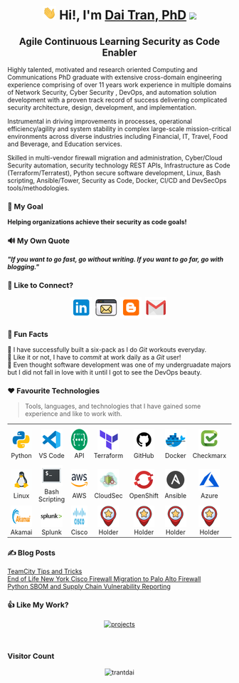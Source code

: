 <h1  align="center"> <img src="https://raw.githubusercontent.com/ABSphreak/ABSphreak/master/gifs/Hi.gif" height="30px"> Hi!, I'm <a href="https://trantdai.github.io/">Dai Tran, PhD</a> <img height="30px" src="https://emojis.slackmojis.com/emojis/images/1531849430/4246/blob-sunglasses.gif?1531849430"></h1>
</h1>
<h2 align="center">Agile Continuous Learning Security as Code Enabler</h2>

Highly talented, motivated and research oriented Computing and Communications PhD graduate with extensive cross-domain engineering experience comprising of over 11 years work experience in multiple domains of Network Security, Cyber Security , DevOps, and automation solution development with a proven track record of success delivering complicated security architecture, design, development, and implementation.

Instrumental in driving improvements in processes, operational efficiency/agility and system stability in complex large-scale mission-critical environments across diverse industries including Financial, IT, Travel, Food and Beverage, and Education services.

Skilled in multi-vendor firewall migration and administration, Cyber/Cloud Security automation, security technology REST APIs, Infrastructure as Code (Terraform/Terratest), Python secure software development, Linux, Bash scripting, Ansible/Tower, Security as Code, Docker, CI/CD and DevSecOps tools/methodologies.

### 🎯 My Goal

**Helping organizations achieve their security as code goals!**

### 🔊 My Own Quote

***"If you want to go fast, go without writing. If you want to go far, go with blogging."***

### 🤝 Like to Connect?

<p align="center">
<a href="https://www.linkedin.com/in/trantdai"><img height="48" src="https://github.com/trantdai/trantdai/blob/main/icons/icons8-linkedin-48.png?raw=true"></a>&nbsp;
<a href="https://trantdai.github.io"><img height="48" src="https://github.com/trantdai/trantdai/blob/main/icons/icons8-website-64.png?raw=true"></a>&nbsp;
<a href="https://trantdai.github.io/blog"><img height="48" src="https://github.com/trantdai/trantdai/blob/main/icons/icons8-blogger-48.png?raw=true"></a>&nbsp;
<a href="spmkeeper@gmail.com"><img height="48" src="https://github.com/trantdai/trantdai/blob/main/icons/icons8-gmail-logo-48.png?raw=true"></a>&nbsp;
</p>

<!-- https://github.com/tarunaroraonline -->

### 🤭 Fun Facts

🤭 I have successfully built a six-pack as I do <i>Git</i> workouts everyday.
<br>
🤭 Like it or not, I have to <i>commit</i> at work daily as a <i>Git</i> user!
<br>
🤭 Even thought software development was one of my undergruadate majors but I did not fall in love with it until I got to see the DevOps beauty.

### ❤️ Favourite Technologies

> Tools, languages, and technologies that I have gained some experience and like to work with.
<table>
<tr>
    <td align="center" width="96">
      <a href="#trantdai-tech">
        <img src="./icons/icons8-python.gif" width="48" height="48" alt="Python" />
      </a>
      <br>Python
    </td>
    <td align="center" width="96">
      <a href="#trantdai-tech">
        <img src="./icons/icons8-visual-studio-code-2019-48.png" width="48" height="48" alt="VSCode" />
      </a>
      <br>VS Code
    </td>
    <td align="center" width="96">
      <a href="#trantdai-tech">
        <img src="./icons/restful_api_icon.png" width="48" height="48" alt="API" />
      </a>
      <br>API
    </td>
    <td align="center" width="96">
      <a href="#trantdai-tech">
        <img src="./icons/icons8-terraform-48.png" width="48" height="48" alt="Terraform" />
      </a>
      <br>Terraform
    </td>
    <td align="center" width="96">
      <a href="#trantdai-tech">
        <img src="./icons/icons8-github-48.png" width="48" height="48" alt="GitHub" />
      </a>
      <br>GitHub
    </td>
    <td align="center" width="96">
      <a href="#trantdai-tech">
        <img src="./icons/icons8-docker-48.png" width="48" height="48" alt="Docker" />
      </a>
      <br>Docker
    </td>
    <td align="center" width="96">
      <a href="#trantdai-tech">
        <img src="./icons/checkmarx_logo_icon.png" width="48" height="48" alt="Checkmarx" />
      </a>
      <br>Checkmarx
    </td>
    <td align="center" width="96">
      <a href="#trantdai-tech">
        <img src="./icons/icons8-jenkins-48.png" width="48" height="48" alt="Jenkins" />
      </a>
      <br>Jenkins
    </td>
    <td align="center" width="96">
      <a href="#trantdai-tech">
        <img src="./icons/hashicorp_vault_logo.png" width="48" height="48" alt="HashiCorp Vault" />
      </a>
      <br>HC Vault
    </td>
    <td align="center" width="96">
      <a href="#trantdai-tech">
        <img src="./icons/icons8-markdown-50.png" width="48" height="48" alt="Markdown" />
      </a>
      <br>Markdown
    </td>
    <td align="center" width="96">
      <a href="#trantdai-tech">
        <img src="./icons/icons8-jekyll-web-48.png" width="48" height="48" alt="Jekyll" />
      </a>
      <br>Jekyll
    </td>
    </tr>
    <tr>
    <td align="center" width="96">
      <a href="#trantdai-tech">
        <img src="./icons/icons8-linux.gif" width="48" height="48" alt="Linux" />
      </a>
      <br>Linux
    </td>
    <td align="center" width="96">
      <a href="#trantdai-tech">
        <img src="./icons/icons8-linux-terminal-48.png" width="48" height="48" alt="Bash Scripting" />
      </a>
      <br>Bash Scripting
    </td>
    <td align="center" width="96">
      <a href="#trantdai-tech">
        <img src="./icons/icons8-amazon-web-services-48.png" width="48" height="48" alt="GitHub" />
      </a>
      <br>AWS
    </td>
    <td align="center" width="96">
      <a href="#trantdai-tech">
        <img src="./icons/icons8-security-shield-green-100.png" width="48" height="48" alt="CloudSec" />
      </a>
      <br>CloudSec
    </td>
    <td align="center" width="96">
      <a href="#trantdai-tech">
        <img src="./icons/icons8-openshift-48.png" width="48" height="48" alt="OpenShift" />
      </a>
      <br>OpenShift
    </td>
    <td align="center" width="96">
      <a href="#trantdai-tech">
        <img src="./icons/icons8-ansible-48.png" width="48" height="48" alt="Ansible" />
      </a>
      <br>Ansible
    </td>
    <td align="center" width="96">
      <a href="#trantdai-tech">
        <img src="./icons/icons8-azure-48.png" width="48" height="48" alt="GitHub" />
      </a>
      <br>Azure
    </td>
    <td align="center" width="96">
      <a href="#trantdai-tech">
        <img src="./icons/icons8-windows-10-48.png" width="48" height="48" alt="Windows" />
      </a>
      <br>Windows
    </td>
    <td align="center" width="96">
      <a href="#trantdai-tech">
        <img src="./icons/jinja_icon-icons-48.png" width="48" height="48" alt="Jinja2" />
      </a>
      <br>Jinja2
    </td>
    <td align="center" width="96">
      <a href="#trantdai-tech">
        <img src="./icons/icons8-golang-48.png" width="48" height="48" alt="Golang" />
      </a>
      <br>Go
    </td>
    <td align="center" width="96">
      <a href="#trantdai-tech">
        <img src="./icons/pan_logo_icon.png" width="48" height="48" alt="Palo Alto" />
      </a>
      <br>Palo Alto
    </td>
</tr>
<tr>
    <td align="center" width="96">
      <a href="#trantdai-tech">
        <img src="./icons/akamai-ar21.svg" width="48" height="48" alt="Akamai" />
      </a>
      <br>Akamai
    </td>
    <td align="center" width="96">
      <a href="#trantdai-tech">
        <img src="./icons/icons8-splunk-48.png" width="48" height="48" alt="Splunk" />
      </a>
      <br>Splunk
    </td>
    <td align="center" width="96">
      <a href="#trantdai-tech">
        <img src="./icons/cisco_logo_icon-48.png" width="48" height="48" alt="Cisco" />
      </a>
      <br>Cisco
    </td>
    <td align="center" width="96">
      <a href="#trantdai-tech">
        <img src="./icons/icons8-placeholder-62.png" width="48" height="48" alt="" />
      </a>
      <br>Holder
    </td>
    <td align="center" width="96">
      <a href="#trantdai-tech">
        <img src="./icons/icons8-placeholder-62.png" width="48" height="48" alt="Holder" />
      </a>
      <br>Holder
    </td>
    <td align="center" width="96">
      <a href="#trantdai-tech">
        <img src="./icons/icons8-placeholder-62.png" width="48" height="48" alt="Holder" />
      </a>
      <br>Holder
    </td>
    <td align="center" width="96">
      <a href="#trantdai-tech">
        <img src="./icons/icons8-placeholder-62.png" width="48" height="48" alt="Holder" />
      </a>
      <br>Holder
    </td>
    <td align="center" width="96">
      <a href="#trantdai-tech">
        <img src="./icons/icons8-placeholder-62.png" width="48" height="48" alt="Holder" />
      </a>
      <br>Holder
    </td>
    <td align="center" width="96">
      <a href="#trantdai-tech">
        <img src="./icons/icons8-placeholder-62.png" width="48" height="48" alt="Holder" />
      </a>
      <br>Holder
    </td>
    <td align="center" width="96">
      <a href="#trantdai-tech">
        <img src="./icons/icons8-placeholder-62.png" width="48" height="48" alt="Holder" />
      </a>
      <br>Holder
    </td>
    <td align="center" width="96">
      <a href="#trantdai-tech">
        <img src="./icons/icons8-placeholder-62.png" width="48" height="48" alt="Holder" />
      </a>
      <br>Holder
    </td>
</tr>
</table>
<!-- <img src = './icons/icons8-python.gif' width='48' alt="Python"/> -->
<!-- https://github.com/MacroPower/MacroPower -->

### ✍️ Blog Posts

[TeamCity Tips and Tricks](https://trantdai.github.io/blog/teamcity-tips-and-tricks)<br>
[End of Life New York Cisco Firewall Migration to Palo Alto Firewall](https://trantdai.github.io/blog/End-of-Life-New-York-Cisco-Firewall-Migration-to-Palo-Alto-Firewall)<br>
[Python SBOM and Supply Chain Vulnerability Reporting](https://trantdai.github.io/blog/python-sbom-and-supply-chain-vulnerability-reporting)

### 👍 Like My Work?

<p align="center"><a href="https://trantdai.github.io/project"> <img align="center" src="https://cdn.buymeacoffee.com/buttons/v2/default-yellow.png" height="50" width="210" alt="projects" /></a></p><br>

### Visitor Count
<p align="center">
<img align="center" src="https://komarev.com/ghpvc/?username=trantdai&label=Profile%20views&color=0e75b6&style=for-the-badge" alt="trantdai" /> </p>
<!--
**trantdai/trantdai** is a ✨ _special_ ✨ repository because its `README.md` (this file) appears on your GitHub profile.

Here are some ideas to get you started:

- 🔭 I’m currently working on ...
- 🌱 I’m currently learning ...
- 👯 I’m looking to collaborate on ...
- 🤔 I’m looking for help with ...
- 💬 Ask me about ...
- 📫 How to reach me: ...
- 😄 Pronouns: ...
- ⚡ Fun fact: ...

https://github.com/Defcon27/Defcon27/edit/master/README.md
https://github.com/MacroPower/MacroPower
-->
